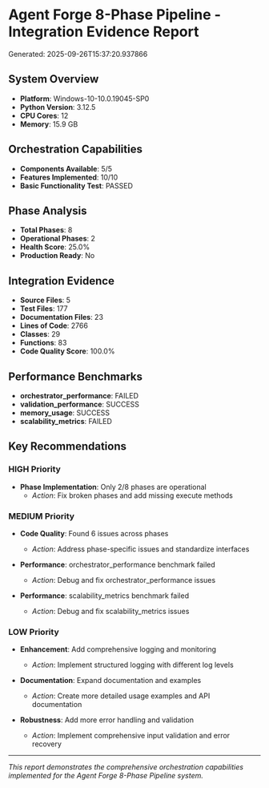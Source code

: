 # Agent Forge 8-Phase Pipeline - Integration Evidence Report

Generated: 2025-09-26T15:37:20.937866

## System Overview

- **Platform**: Windows-10-10.0.19045-SP0
- **Python Version**: 3.12.5
- **CPU Cores**: 12
- **Memory**: 15.9 GB

## Orchestration Capabilities

- **Components Available**: 5/5
- **Features Implemented**: 10/10
- **Basic Functionality Test**: PASSED

## Phase Analysis

- **Total Phases**: 8
- **Operational Phases**: 2
- **Health Score**: 25.0%
- **Production Ready**: No

## Integration Evidence

- **Source Files**: 5
- **Test Files**: 177
- **Documentation Files**: 23
- **Lines of Code**: 2766
- **Classes**: 29
- **Functions**: 83
- **Code Quality Score**: 100.0%

## Performance Benchmarks

- **orchestrator_performance**: FAILED
- **validation_performance**: SUCCESS
- **memory_usage**: SUCCESS
- **scalability_metrics**: FAILED

## Key Recommendations

### HIGH Priority

- **Phase Implementation**: Only 2/8 phases are operational
  - *Action*: Fix broken phases and add missing execute methods

### MEDIUM Priority

- **Code Quality**: Found 6 issues across phases
  - *Action*: Address phase-specific issues and standardize interfaces

- **Performance**: orchestrator_performance benchmark failed
  - *Action*: Debug and fix orchestrator_performance issues

- **Performance**: scalability_metrics benchmark failed
  - *Action*: Debug and fix scalability_metrics issues

### LOW Priority

- **Enhancement**: Add comprehensive logging and monitoring
  - *Action*: Implement structured logging with different log levels

- **Documentation**: Expand documentation and examples
  - *Action*: Create more detailed usage examples and API documentation

- **Robustness**: Add more error handling and validation
  - *Action*: Implement comprehensive input validation and error recovery

---

*This report demonstrates the comprehensive orchestration capabilities*
*implemented for the Agent Forge 8-Phase Pipeline system.*
